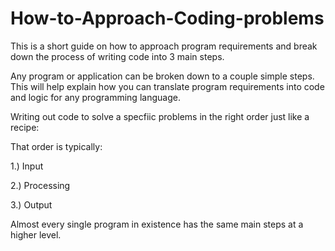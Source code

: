# How-to-Approach-Coding-problems
This is a short guide on how to approach program requirements and break down the process of writing code into 3 main steps.

Any program or application can be broken down to a couple simple steps. This will help explain how you can translate program requirements into code and logic for any programming language.

Writing out code to solve a specfiic problems in the right order just like a recipe:

That order is typically:

1.) Input

2.) Processing

3.) Output


Almost every single program in existence has the same main steps at a higher level.
